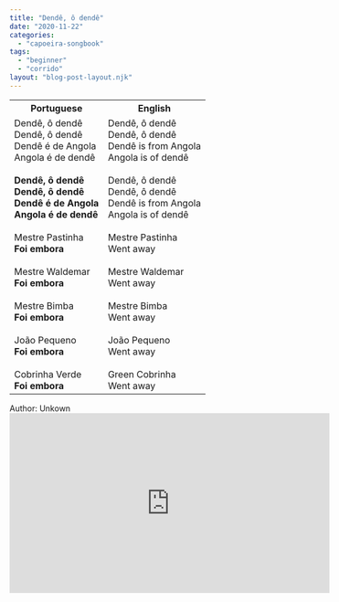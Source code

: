 ```yaml
---
title: "Dendê, ô dendê"
date: "2020-11-22"
categories: 
  - "capoeira-songbook"
tags: 
  - "beginner"
  - "corrido"
layout: "blog-post-layout.njk"
---
```


<table class="capoeira-table">
    <tr class="header-row">
        <th>Portuguese</th>
        <th>English</th>
    </tr>
    <tr>
        <td>Dendê, ô dendê<br>Dendê, ô dendê<br>Dendê é de Angola<br>Angola é de dendê<br><br><strong>Dendê, ô dendê<br>Dendê, ô dendê<br>Dendê é de Angola<br>Angola é de dendê</strong><br><br>Mestre Pastinha<br><strong>Foi embora</strong><br><br>Mestre Waldemar<br><strong>Foi embora</strong><br><br>Mestre Bimba<br><strong>Foi embora</strong><br><br>João Pequeno<br><strong>Foi embora</strong><br><br>Cobrinha Verde<br><strong>Foi embora</strong></td>
        <td>Dendê, ô dendê<br>Dendê, ô dendê<br>Dendê is from Angola<br>Angola is of dendê<br><br>Dendê, ô dendê<br>Dendê, ô dendê<br>Dendê is from Angola<br>Angola is of dendê<br><br>Mestre Pastinha<br>Went away<br><br>Mestre Waldemar<br>Went away<br><br>Mestre Bimba<br>Went away<br><br>João Pequeno<br>Went away<br><br>Green Cobrinha<br>Went away</td>
    </tr>
</table>

<figcaption>
Author: Unkown
</figcaption>

<iframe width="560" height="315" src="https://www.youtube.com/embed/6WW9w8VHzMM" title="YouTube video player" frameborder="0" allow="accelerometer; autoplay; clipboard-write; encrypted-media; gyroscope; picture-in-picture" allowfullscreen></iframe>